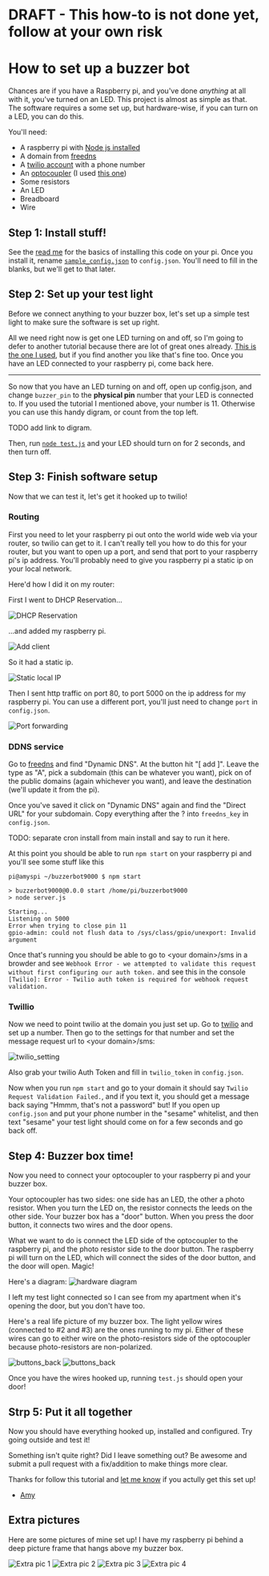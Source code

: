 # DRAFT - This how-to is not done yet, follow at your own risk

# How to set up a buzzer bot

Chances are if you have a Raspberry pi, and you've done *anything* at all with it, you've turned on an LED. This project is almost as simple as that. The software requires a some set up, but hardware-wise, if you can turn on a LED, you can do this.

You'll need:

* A raspberry pi with [Node js installed](http://joshondesign.com/2013/10/23/noderpi)
* A domain from [freedns](https://freedns.afraid.org/)
* A [twilio account](https://www.twilio.com/) with a phone number
* An [optocoupler](http://en.wikipedia.org/wiki/Opto-isolator) (I used [this one](http://www.alliedelec.com/search/productdetail.aspx?SKU=70136788))
* Some resistors
* An LED
* Breadboard
* Wire

## Step 1: Install stuff!

See the [read me](README.md) for the basics of installing this code on your pi. Once you install it, rename [`sample_config.json`](sample_config.json) to `config.json`. You'll need to fill in the blanks, but we'll get to that later.

## Step 2: Set up your test light

Before we connect anything to your buzzer box, let's set up a simple test light to make sure the software is set up right.

All we need right now is get one LED turning on and off, so I'm going to defer to another tutorial because there are lot of great ones already. [This is the one I used](https://projects.drogon.net/raspberry-pi/gpio-examples/tux-crossing/gpio-examples-1-a-single-led/), but if you find another you like that's fine too. Once you have an LED connected to your raspberry pi, come back here.

-----

So now that you have an LED turning on and off, open up config.json, and change `buzzer_pin` to the **physical pin** number that your LED is connected to. If you used the tutorial I mentioned above, your number is 11. Otherwise you can use this handy digram, or count from the top left. 

TODO add link to digram.

Then, run [`node test.js`](test.js) and your LED should turn on for 2 seconds, and then turn off.

## Step 3: Finish software setup

Now that we can test it, let's get it hooked up to twilio!

### Routing
First you need to let your raspberry pi out onto the world wide web via your router, so twilio can get to it. I can't really tell you how to do this for your router, but you want to open up a port, and send that port to your raspberry pi's ip address. You'll probably need to give you raspberry pi a static ip on your local network.

Here'd how I did it on my router:

First I went to DHCP Reservation...

![DHCP Reservation](images/dhcp_button.png)

...and added my raspberry pi.

![Add client](images/add_clients.png)

So it had a static ip.

![Static local IP](images/static_ips.png)

Then I sent http traffic on port 80, to port 5000 on the ip address for my raspberry pi. You can use a different port, you'll just need to change `port` in `config.json`.

![Port forwarding](images/port_forwarding.png)

### DDNS service

Go to [freedns](https://freedns.afraid.org) and find "Dynamic DNS". At the button hit "[ add ]". Leave the type as "A", pick a subdomain (this can be whatever you want), pick on of the public domains (again whichever you want), and leave the destination (we'll update it from the pi).

Once you've saved it click on "Dynamic DNS" again and find the "Direct URL" for your subdomain. Copy everything after the ? into `freedns_key` in `config.json`.

TODO: separate cron install from main install and say to run it here. 

At this point you should be able to run `npm start` on your raspberry pi and you'll see some stuff like this
```
pi@amyspi ~/buzzerbot9000 $ npm start

> buzzerbot9000@0.0.0 start /home/pi/buzzerbot9000
> node server.js

Starting...
Listening on 5000
Error when trying to close pin 11
gpio-admin: could not flush data to /sys/class/gpio/unexport: Invalid argument
```

Once that's running you should be able to go to \<your domain\>/sms in a browder and see `Webhook Error - we attempted to validate this request without first configuring our auth token.` and see this in the console `[Twilio]: Error - Twilio auth token is required for webhook request validation.`

### Twillio

Now we need to point twilio at the domain you just set up. Go to [twilio](https://www.twilio.com) and set up a number. Then go to the settings for that number and set the message request url to \<your domain\>/sms: 

![twilio_setting](images/twilio_setting.png)

Also grab your twilio Auth Token and fill in `twilio_token` in `config.json`.

Now when you run `npm start` and go to your domain it should say `Twilio Request Validation Failed.`, and if you text it, you should get a message back saying "Hmmm, that's not a password" but! If you open up `config.json` and put your phone number in the "sesame" whitelist, and then text "sesame" your test light should come on for a few seconds and go back off.

## Step 4: Buzzer box time!

Now you need to connect your optocoupler to your raspberry pi and your buzzer box.

Your optocoupler has two sides: one side has an LED, the other a photo resistor.
When you turn the LED on, the resistor connects the leeds on the other side.
Your buzzer box has a "door" button. When you press the door button, it connects two wires and the door opens.

What we want to do is connect the LED side of the optocoupler to the raspberry pi, and the photo resistor side to the door button.
The raspberry pi will turn on the LED, which will connect the sides of the door button, and the door will open. Magic!

Here's a diagram:
![hardware diagram](images/hardware_diagram.png)

I left my test light connected so I can see from my apartment when it's opening the door, but you don't have too. 

Here's a real life picture of my buzzer box. The light yellow wires (connected to #2 and #3) are the ones running to my pi. Either of these wires can go to either wire on the photo-resistors side of the optocoupler because photo-resistors are non-polarized.

![buttons_back](images/buttons_back.jpg)
![buttons_back](images/buttons_front.jpg)

Once you have the wires hooked up, running `test.js` should open your door!

## Strp 5: Put it all together

Now you should have everything hooked up, installed and configured. Try going outside and test it! 

Something isn't quite right? Did I leave something out? Be awesome and submit a pull request with a fix/addition to make things more clear. 

Thanks for follow this tutorial and [let me know](https://twitter.com/imightbeAmy) if you actully get this set up!

- [Amy](http://amyciavolino.com/)

## Extra pictures

Here are some pictures of mine set up! I have my raspberry pi behind a deep picture frame that hangs above my buzzer box.

![Extra pic 1](images/Extra1.jpg)
![Extra pic 2](images/Extra2.jpg)
![Extra pic 3](images/Extra3.jpg)
![Extra pic 4](images/Extra4.jpg)
